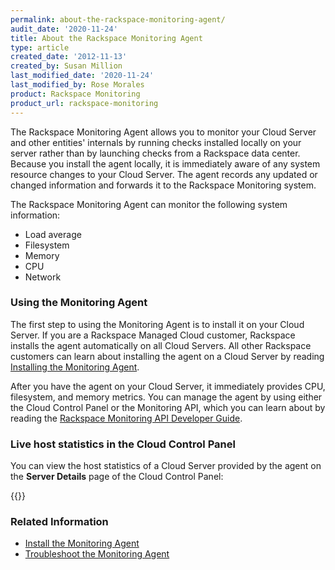 ```yaml
---
permalink: about-the-rackspace-monitoring-agent/
audit_date: '2020-11-24'
title: About the Rackspace Monitoring Agent
type: article
created_date: '2012-11-13'
created_by: Susan Million
last_modified_date: '2020-11-24'
last_modified_by: Rose Morales
product: Rackspace Monitoring
product_url: rackspace-monitoring
---
```


The Rackspace Monitoring Agent allows you to monitor your Cloud Server and other entities'
internals by running checks installed locally on your server rather than by launching checks
from a Rackspace data center. Because you install the agent locally, it is immediately
aware of any system resource changes to your Cloud Server. The agent records any updated
or changed information and forwards it to the Rackspace Monitoring system.

The Rackspace Monitoring Agent can monitor the following system information:

- Load average
- Filesystem
- Memory
- CPU
- Network

### Using the Monitoring Agent

The first step to using the Monitoring Agent is to install it on your
Cloud Server. If you are a Rackspace Managed Cloud customer, Rackspace installs
the agent automatically on all Cloud Servers. All other Rackspace
customers can learn about installing the agent on a Cloud Server by
reading [Installing the Monitoring Agent](/support/how-to/install-and-configure-the-rackspace-monitoring-agent/).

After you have the agent on your Cloud Server, it immediately
provides CPU, filesystem, and memory metrics. You can manage the agent by
using either the Cloud Control Panel or the Monitoring API, which you
can learn about by reading the [Rackspace Monitoring API Developer Guide](https://docs.rackspace.com/docs/rackspace-monitoring/v1/).

### Live host statistics in the Cloud Control Panel

You can view the host statistics of a Cloud Server provided by the agent
on the **Server Details** page of the Cloud Control Panel:

{{<image src="ServerDetails_1.png" alt="" title="">}}

### Related Information

- [Install the Monitoring Agent](/support/how-to/install-and-configure-the-rackspace-monitoring-agent "Install the Monitoring Agent Manually")
- [Troubleshoot the Monitoring Agent](/support/how-to/troubleshooting-the-rackspace-monitoring-agent "Troubleshoot the Monitoring Agent")
